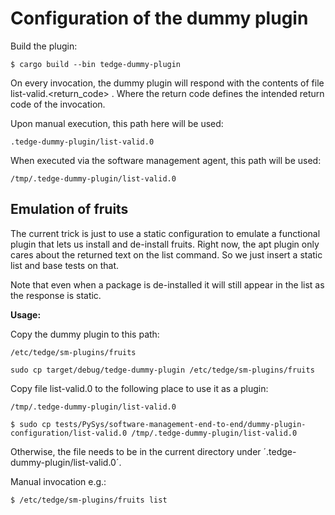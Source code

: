 
# Configuration of the dummy plugin

Build the plugin:

    $ cargo build --bin tedge-dummy-plugin

On every invocation, the dummy plugin will respond with the
contents of file list-valid.<return_code> . Where the return code
defines the intended return code of the invocation.

Upon manual execution, this path here will be used:

    .tedge-dummy-plugin/list-valid.0

When executed via the software management agent, this path will be used:

    /tmp/.tedge-dummy-plugin/list-valid.0

## Emulation of fruits

The current trick is just to use a static configuration to emulate a functional
plugin that lets us install and de-install fruits.
Right now, the apt plugin only cares about the returned text on the list command.
So we just insert a static list and base tests on that.

Note that even when a package is de-installed it will still appear in the list
as the response is static.

**Usage:**

Copy the dummy plugin to this path:

    /etc/tedge/sm-plugins/fruits

    sudo cp target/debug/tedge-dummy-plugin /etc/tedge/sm-plugins/fruits

Copy file list-valid.0 to the following place to use it as a plugin:

    /tmp/.tedge-dummy-plugin/list-valid.0

    $ sudo cp tests/PySys/software-management-end-to-end/dummy-plugin-configuration/list-valid.0 /tmp/.tedge-dummy-plugin/list-valid.0

Otherwise, the file needs to be in the current directory under ´.tedge-dummy-plugin/list-valid.0´.

Manual invocation e.g.:

    $ /etc/tedge/sm-plugins/fruits list
